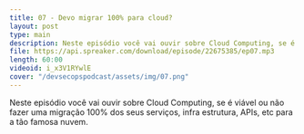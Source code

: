 ```yaml
---
title: 07 - Devo migrar 100% para cloud?
layout: post
type: main
description: Neste episódio você vai ouvir sobre Cloud Computing, se é viável ou não fazer uma migração 100% dos seus serviços, infra estrutura, APIs, etc para a tão famosa nuvem.
file: https://api.spreaker.com/download/episode/22675385/ep07.mp3
length: 60:00
videoid: i_x3V1RYwlE
cover: "/devsecopspodcast/assets/img/07.png"
---
```


Neste episódio você vai ouvir sobre Cloud Computing, se é viável ou não fazer uma migração 100% dos seus serviços, infra estrutura, APIs, etc para a tão famosa nuvem.